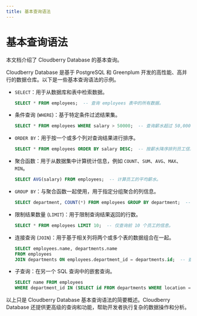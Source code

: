 ```yaml
---
title: 基本查询语法
---
```


# 基本查询语法

本文档介绍了 Cloudberry Database 的基本查询。

Cloudberry Database 是基于 PostgreSQL 和 Greenplum 开发的高性能、高并行的数据仓库。以下是一些基本查询语法的示例。

- `SELECT`：用于从数据库和表中检索数据。

    ```sql
    SELECT * FROM employees;  -- 查询 employees 表中的所有数据。
    ```

- 条件查询 (`WHERE`)：基于特定条件过滤结果集。

    ```sql
    SELECT * FROM employees WHERE salary > 50000;  -- 查询薪水超过 50,000 的员工信息。
    ```

- `ORDER BY`：用于按一个或多个列对查询结果进行排序。

    ```sql
    SELECT * FROM employees ORDER BY salary DESC;  -- 按薪水降序排列员工信息。
    ```

- 聚合函数：用于从数据集中计算统计信息，例如 `COUNT`、`SUM`、`AVG`、`MAX`、`MIN`。

    ```sql
    SELECT AVG(salary) FROM employees;  -- 计算员工的平均薪水。
    ```

- `GROUP BY`：与聚合函数一起使用，用于指定分组聚合的列信息。

    ```sql
    SELECT department, COUNT(*) FROM employees GROUP BY department;  -- 按部门统计员工数量。
    ```

- 限制结果数量 (`LIMIT`)：用于限制查询结果返回的行数。

    ```sql
    SELECT * FROM employees LIMIT 10;  -- 仅查询前 10 个员工的信息。
    ```

- 连接查询 (`JOIN`)：用于基于相关列将两个或多个表的数据组合在一起。

    ```sql
    SELECT employees.name, departments.name 
    FROM employees 
    JOIN departments ON employees.department_id = departments.id;  -- 查询员工及其对应的部门名称。
    ```

- 子查询：在另一个 SQL 查询中的嵌套查询。

    ```sql
    SELECT name FROM employees 
    WHERE department_id IN (SELECT id FROM departments WHERE location = 'New York');  -- 查询所有在纽约工作的员工。
    ```

以上只是 Cloudberry Database 基本查询语法的简要概述。Cloudberry Database 还提供更高级的查询和功能，帮助开发者执行复杂的数据操作和分析。
